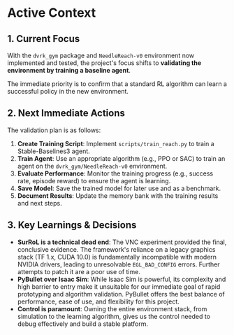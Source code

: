 # Active Context

## 1. Current Focus
With the `dvrk_gym` package and `NeedleReach-v0` environment now implemented and tested, the project's focus shifts to **validating the environment by training a baseline agent**.

The immediate priority is to confirm that a standard RL algorithm can learn a successful policy in the new environment.

## 2. Next Immediate Actions
The validation plan is as follows:

1.  **Create Training Script**: Implement `scripts/train_reach.py` to train a Stable-Baselines3 agent.
2.  **Train Agent**: Use an appropriate algorithm (e.g., PPO or SAC) to train an agent on the `dvrk_gym/NeedleReach-v0` environment.
3.  **Evaluate Performance**: Monitor the training progress (e.g., success rate, episode reward) to ensure the agent is learning.
4.  **Save Model**: Save the trained model for later use and as a benchmark.
5.  **Document Results**: Update the memory bank with the training results and next steps.

## 3. Key Learnings & Decisions
-   **SurRoL is a technical dead end**: The VNC experiment provided the final, conclusive evidence. The framework's reliance on a legacy graphics stack (TF 1.x, CUDA 10.0) is fundamentally incompatible with modern NVIDIA drivers, leading to unresolvable `EGL_BAD_CONFIG` errors. Further attempts to patch it are a poor use of time.
-   **PyBullet over Isaac Sim**: While Isaac Sim is powerful, its complexity and high barrier to entry make it unsuitable for our immediate goal of rapid prototyping and algorithm validation. PyBullet offers the best balance of performance, ease of use, and flexibility for this project.
-   **Control is paramount**: Owning the entire environment stack, from simulation to the learning algorithm, gives us the control needed to debug effectively and build a stable platform.
